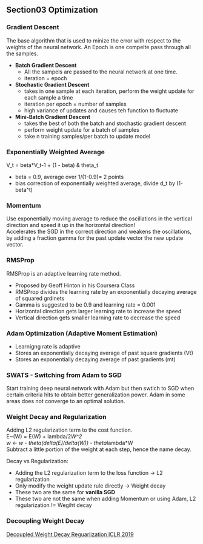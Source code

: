 ## Section03 Optimization  
### Gradient Descent
The base algorithm that is used to minize the error with respect to the weights of the neural network. An Epoch is one compelte 
pass through all the samples. 
- **Batch Gradient Descent**  
  + All the sampels are passed to the neural network at one time.
  + iteration = epoch
- **Stochastic Gradient Descent**  
  + takes in one sample at each iteration, perform the weight update for each sample a time
  + iteration per epoch = number of samples
  + high variance of updates and causes teh function to fluctuate
- **Mini-Batch Gradient Descent**  
  + takes the best of both the batch and stochastic gradient descent
  + perform weight update for a batch of samples
  + take n training samples/per batch to update model

### Exponentially Weighted Average
V_t = beta*V_t-1 + (1 - beta) & theta_t
- beta = 0.9, average over 1/(1-0.9)= 2 points
- bias correction of exponentially weighted average, divide d_t by (1-beta^t)

### Momentum
Use exponentially moving average to reduce the oscillations in the vertical direction and speed it up in the horizontal direction!  
Accelerates the SGD in the correct direction and weakens the oscillations, by adding a fraction gamma for the past update vector the new update vector. 

### RMSProp
RMSProp is an adaptive learning rate method.  
- Proposed by Geoff Hinton in his Coursera Class
- RMSProp divides the learning rate by an exponentially decaying average of squared grdinets
- Gamma is suggested to be 0.9 and learning rate = 0.001
- Horizontal direction gets larger learning rate to increase the speed
- Vertical direction gets smaller learning rate to decrease the speed

### Adam Optimization (Adaptive Moment Estimation) 
- Learnigng rate is adaptive
- Stores an exponentially decaying average of past square gradients (Vt)
- Stores an exponentially decaying average of past gradients (mt)

### SWATS - Switching from Adam to SGD
Start training deep neural network with Adam but then swtich to SGD when certain criteria hits to obtain better generalization power. Adam in some areas does not converge to an optimal solution.

### Weight Decay and Regularization
Adding L2 regularization term to the cost function.  
E~(W) = E(W) + lambda/2*W^2  
w <- w - theta(delta(E)/delta(W)) - theta*lambda*W  
Subtract a little portion of the weight at each step, hence the name decay. 

Decay vs Regularization:
- Adding the L2 regularization term to the loss function -> L2 regularization  
- Only modify the weight update rule directly -> Weight decay
- These two are the same for **vanilla SGD**
- These two are not the same when adding Momentum or using Adam, L2 regularization != Wegiht decay 

### Decoupling Weight Decay  
[Decoupled Weight Decay Reguarlization ICLR 2019](https://arxiv.org/pdf/1711.05101.pdf)


